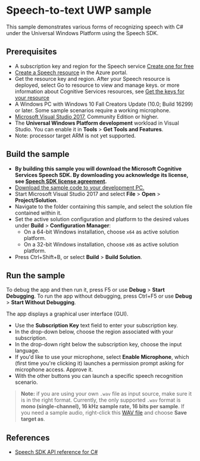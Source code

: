 # Speech-to-text UWP sample

This sample demonstrates various forms of recognizing speech with C# under the Universal Windows Platform using the Speech SDK.

## Prerequisites

* A subscription key and region for the Speech service [Create one for free](https://azure.microsoft.com/en-us/free/cognitive-services/)
* [Create a Speech resource](https://ms.portal.azure.com/#create/Microsoft.CognitiveServicesSpeechServices) in the Azure portal.
* Get the resource key and region. After your Speech resource is deployed, select Go to resource to view and manage keys. or  more information about Cognitive Services resources, see [Get the keys for your resource](https://docs.microsoft.com/en-us/azure/cognitive-services/cognitive-services-apis-create-account?tabs=multiservice%2Cwindows#get-the-keys-for-your-resource)
* A Windows PC with Windows 10 Fall Creators Update (10.0; Build 16299) or later.
  Some sample scenarios require a working microphone.
* [Microsoft Visual Studio 2017](https://www.visualstudio.com/), Community Edition or higher.
* The **Universal Windows Platform development** workload in Visual Studio.  You can enable it in **Tools** \> **Get Tools and Features**.
* Note: processor target ARM is not yet supported.

 

## Build the sample

* **By building this sample you will download the Microsoft Cognitive Services Speech SDK. By downloading you acknowledge its license, see [Speech SDK license agreement](https://aka.ms/csspeech/license201809).**
* [Download the sample code to your development PC.](/README.md#get-the-samples)
* Start Microsoft Visual Studio 2017 and select **File** \> **Open** \> **Project/Solution**.
* Navigate to the folder containing this sample, and select the solution file contained within it.
* Set the active solution configuration and platform to the desired values under **Build** \> **Configuration Manager**:
  * On a 64-bit Windows installation, choose `x64` as active solution platform.
  * On a 32-bit Windows installation, choose `x86` as active solution platform.
* Press Ctrl+Shift+B, or select **Build** \> **Build Solution**.

## Run the sample

To debug the app and then run it, press F5 or use **Debug** \> **Start Debugging**. To run the app without debugging, press Ctrl+F5 or use **Debug** \> **Start Without Debugging**.

The app displays a graphical user interface (GUI).

* Use the **Subscription Key** text field to enter your subscription key.
* In the drop-down below, choose the region associated with your subscription.
* In the drop-down right below the subscription key, choose the input language.
* If you'd like to use your microphone, select **Enable Microphone**, which (first time you're clicking it) launches a permission prompt asking for microphone access.
  Approve it.
* With the other buttons you can launch a specific speech recognition scenario.

> **Note:**
> if you are using your own `.wav` file as input source, make sure it is in the right format.
> Currently, the only supported `.wav` format is **mono (single-channel), 16 kHz sample rate, 16 bits per sample**.
> If you need a sample audio, right-click this [WAV file](https://raw.githubusercontent.com/Azure-Samples/cognitive-services-speech-sdk/f9807b1079f3a85f07cbb6d762c6b5449d536027/samples/cpp/windows/console/samples/whatstheweatherlike.wav) and choose **Save target as**.

## References

* [Speech SDK API reference for C#](https://aka.ms/csspeech/csharpref)
